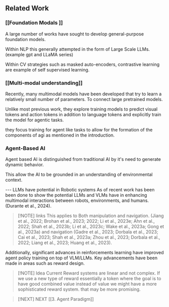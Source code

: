 ## Related Work

### [[Foundation Modals ]]

A large number of works have sought to develop general-purpose foundation models.

Within NLP this generally attempted in the form of Large Scale LLMs. (example gpt and LLaMA series)

Within CV strategies such as masked auto-encoders, contrastive learning are example of self supervised learning.

### [[Multi-modal understanding]]

Recently, many multimodal models have been developed that try to learn a relatively small number of parameters. To connect large pretrained models.

Unlike most previous work, they explore training models to predict visual tokens and action tokens in addition to language tokens and explicitly train the model for agentic tasks.

they focus training for agent like tasks to allow for the formation of the components of agi as mentioned in the introduction.

### Agent-Based AI

Agent based AI is distinguished from traditional AI by it's need to generate dynamic behavior. 

This allow the AI to be grounded in an understanding of environmental context. 

--- LLMs have potential in Robotic systems
As of recent work has been been done to show the potential LLMs and VLMs have in enhancing multimodal interactions between robots, environments, and humans.(Durante et al., 2024).


> [!NOTE] links
> This applies to Both manipulation and navigation. 
(Jiang et al., 2022; Brohan et al., 2023; 2022; Li et al., 2023e; Ahn et al., 2022; Shah et al., 2023b; Li et al., 2023c; Wake et al., 2023a; Gong et al., 2023a) and navigation (Gadre et al., 2023; Dorbala et al., 2023; Cai et al., 2023; Shah et al., 2023a; Zhou et al., 2023; Dorbala et al., 2022; Liang et al., 2023; Huang et al., 2023).


Additionally, significant advances in reinforcements learning have improved agent policy training on top of VLM/LLMs. Key advancements have been made in areas such as reward design.


> [!NOTE] Idea
> Current Reward systems are linear and not complex. If we use a new type of reward essentially a token where the goal is to have good combined value instead of value we might have a more sophisticated reward system. that may be more promising.






> [!NEXT] NEXT 
> [[3. Agent Paradigm]]


